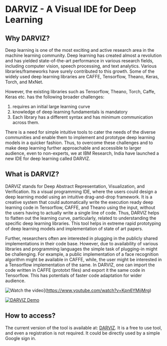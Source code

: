# DARVIZ - A Visual IDE for Deep Learning

## Why DARVIZ?

Deep learning is one of the most exciting and active research area in the machine learning community. Deep learning has created almost a revolution and has yielded state-of-the-art performance in various research fields, including computer vision, speech processing, and text analytics. Various libraries/frameworks have surely contributed to this growth. Some of the widely used deep learning libraries are CAFFE, Tensorflow, Theano, Keras, Torch, and MxNet.

However, the existing libraries such as Tensorflow, Theano, Torch, Caffe, Keras etc. has the following broader challenges:

1. requires an initial large learning curve
2. knowledge of deep learning fundamentals is mandatory
3. Each library has a different syntax and has minimum communication across them. 

There is a need for simple intuitive tools to cater the needs of the diverse communities and enable them to implement and prototype deep learning models in a quicker fashion. Thus, to overcome these challenges and to make deep learning further approachable and accessible to larger audience, even to non-experts, we at IBM Research, India have launched a new IDE for deep learning called DARVIZ.

## What is DARVIZ?

DARVIZ stands for Deep Abstract Representation, Visualization, and Verification. Its a visual programming IDE, where the users could design a deep learning model using an intuitive drag-and-drop framework.  It is a creative system that could automatically write the execution ready deep learning code in Tensorflow, CAFFE, and Theano using the input, without the users having to actually write a single line of code. Thus, DARVIZ helps to flatten out the learning curve, particularly, related to understanding the specific deep learning libraries. This tool helps in extreme rapid prototyping of deep learning models and implementation of state of art papers.

Further, researchers often are interested in plugging in the publicly shared implementations in their code base. However, due to availability of various libraries and programming languages the simple task of plugging-in might be challenging. For example, a public implementation of a face recognition algorithm might be available in CAFFE, while, the user might be interested in a Tensorflow implementation of the same. In DARVIZ, one can import the code written in CAFFE (prototxt files) and export it the same code in Tensorflow. This has potentials of faster code adaptation for wider audience. 

![Watch the video](https://raw.github.com/GabLeRoux/WebMole/master/ressources/WebMole_Youtube_Video.png)](https://www.youtube.com/watch?v=Kpn6YMijMrg)

[![DARVIZ Demo](https://img.youtube.com/vi/StTqXEQ2l-Y/0.jpg)](https://www.youtube.com/watch?v=Kpn6YMijMrg "Everything Is AWESOME")

## How to access?

The current version of the tool is available at: [DARVIZ](https://darviz.mybluemix.net/). It is a free to use tool, and even a registration is not required. It could be directly used by a simple Google sign in.